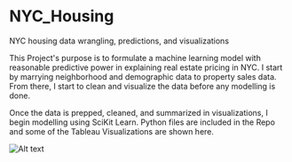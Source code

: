 # NYC_Housing
NYC housing data wrangling, predictions, and visualizations

This Project's purpose is to formulate a machine learning model with reasonable predictive power in explaining real estate pricing in NYC.
I start by marrying neighborhood and demographic data to property sales data. From there, I start to clean and visualize the data before any modelling is done. 

Once the data is prepped, cleaned, and summarized in visualizations, I begin modelling using SciKit Learn. Python files are included in the Repo and some of the Tableau Visualizations are shown here. 

![Alt text](C:/Users/hei441/Pics/tableau/SalesP.jpg)
